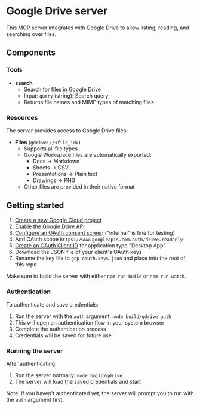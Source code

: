 # Google Drive server

This MCP server integrates with Google Drive to allow listing, reading, and searching over files.

## Components

### Tools

- **search**
  - Search for files in Google Drive
  - Input: `query` (string): Search query
  - Returns file names and MIME types of matching files

### Resources

The server provides access to Google Drive files:

- **Files** (`gdrive://<file_id>`)
  - Supports all file types
  - Google Workspace files are automatically exported:
    - Docs → Markdown
    - Sheets → CSV
    - Presentations → Plain text
    - Drawings → PNG
  - Other files are provided in their native format

## Getting started

1. [Create a new Google Cloud project](https://console.cloud.google.com/projectcreate)
2. [Enable the Google Drive API](https://console.cloud.google.com/workspace-api/products)
3. [Configure an OAuth consent screen](https://console.cloud.google.com/apis/credentials/consent) ("internal" is fine for testing)
4. Add OAuth scope `https://www.googleapis.com/auth/drive.readonly`
5. [Create an OAuth Client ID](https://console.cloud.google.com/apis/credentials/oauthclient) for application type "Desktop App"
6. Download the JSON file of your client's OAuth keys
7. Rename the key file to `gcp-oauth.keys.json` and place into the root of this repo

Make sure to build the server with either `npm run build` or `npm run watch`.

### Authentication

To authenticate and save credentials:

1. Run the server with the `auth` argument: `node build/gdrive auth`
2. This will open an authentication flow in your system browser
3. Complete the authentication process
4. Credentials will be saved for future use

### Running the server

After authenticating:

1. Run the server normally: `node build/gdrive`
2. The server will load the saved credentials and start

Note: If you haven't authenticated yet, the server will prompt you to run with the `auth` argument first.